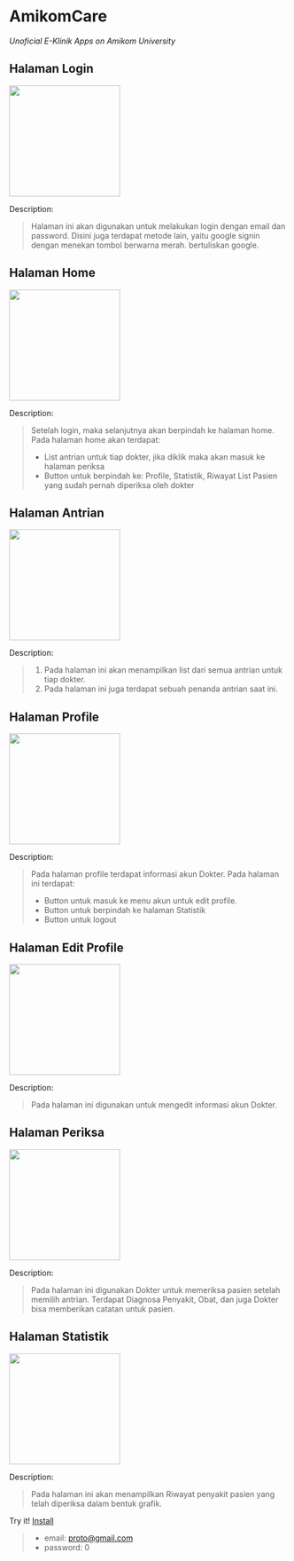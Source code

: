 # AmikomCare

_Unoficial E-Klinik Apps on Amikom University_

## Halaman Login

<img src="https://github.com/pengdst/AmikomCare/blob/storage/amikomcare_login.jpg" width="200"/>

Description:
>  Halaman ini akan digunakan untuk melakukan login dengan email dan password. Disini juga terdapat metode lain, yaitu google signin dengan menekan tombol berwarna merah. bertuliskan google.

## Halaman Home

<img src="https://github.com/pengdst/AmikomCare/blob/storage/amikomcare_home.jpg" width="200"/>

Description:
> Setelah login, maka selanjutnya akan berpindah ke halaman home.
> Pada halaman home akan terdapat:
> * List antrian untuk tiap dokter, jika diklik maka akan masuk ke halaman periksa
> * Button untuk berpindah ke: Profile, Statistik, Riwayat List Pasien yang sudah pernah diperiksa oleh dokter


## Halaman Antrian

<img src="https://github.com/pengdst/AmikomCare/blob/storage/amikomcare_antrian.jpg" width="200"/>

Description:
> 1. Pada halaman ini akan menampilkan list dari semua antrian untuk tiap dokter.
> 2. Pada halaman ini juga terdapat sebuah penanda antrian saat ini.


## Halaman Profile

<img src="https://github.com/pengdst/AmikomCare/blob/storage/amikomcare_profile.jpg" width="200"/>

Description:
> Pada halaman profile terdapat informasi akun Dokter.
> Pada halaman ini terdapat:
> * Button untuk masuk ke menu akun untuk edit profile.
> * Button untuk berpindah ke halaman Statistik
> * Button untuk logout


## Halaman Edit Profile

<img src="https://github.com/pengdst/AmikomCare/blob/storage/amikomcare_editprofile.jpg" width="200"/>

Description:
> Pada halaman ini digunakan untuk mengedit informasi akun Dokter.


## Halaman Periksa

<img src="https://github.com/pengdst/AmikomCare/blob/storage/amikomcare_periksa.jpg" width="200"/>

Description:
> Pada halaman ini digunakan Dokter untuk memeriksa pasien setelah memilih antrian.
> Terdapat Diagnosa Penyakit, Obat, dan juga Dokter bisa memberikan catatan untuk pasien.


## Halaman Statistik

<img src="https://github.com/pengdst/AmikomCare/blob/storage/amikomcare_chartstatistik.jpg" width="200"/>

Description:
> Pada halaman ini akan menampilkan Riwayat penyakit pasien yang telah diperiksa dalam bentuk grafik.

Try it! <a href="https://drive.google.com/open?id=1vpQjQmgtW_bR_Pn0y3ZHnYVAKdScQijJ">Install</a>
> * email: proto@gmail.com
> * password: 0
